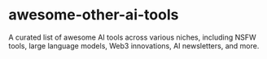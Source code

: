 # awesome-other-ai-tools
A curated list of awesome AI tools across various niches, including NSFW tools, large language models, Web3 innovations, AI newsletters, and more.
